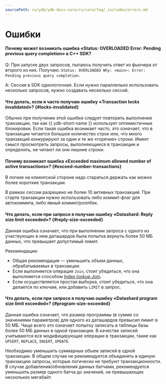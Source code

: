```yaml
---
sourcePath: ru/ydb/ydb-docs-core/ru/core/faq/_includes/errors.md
---
```

# Ошибки

#### Почему может возникать ошибка «Status: OVERLOADED Error: Pending previous query completion» в C++ SDK?

Q: При запуске двух запросов, пытаюсь получить ответ из фьючера от второго из них. Получаю: `Status: OVERLOADED Why: <main>: Error: Pending previous query completion`.

A: Сессия в SDK однопоточная. Если нужно параллельно использовать несколько запросов, нужно создавать несколько сессий.

#### Что делать, если я часто получаю ошибку «Transaction locks invalidated»? {#locks-invalidated}

Обычно при получении этой ошибки следует повторить выполнение транзакции, так как {{ ydb-short-name }} использует оптимистичные блокировки. Если такая ошибка возникает часто, это означает, что в транзакции читается большое количество строк или, что много транзакций конкурируют за одни и те же «горячие» строки. Имеет смысл просмотреть запросы, выполняющиеся в транзакции и определить, не читают ли они лишние строки.

#### Почему возникает ошибка «Exceeded maximum allowed number of active transactions»? {#exceed-number-transactions}

В логике на клиентской стороне надо стараться держать как можно более короткие транзакции.

В рамках сессии разрешено не более 10 активных транзакций. При старте транзакции нужно использовать либо коммит-флаг для автокоммита, либо явный коммит/роллбек.

#### Что делать, если при запросе я получаю ошибку «Datashard: Reply size limit exceeded»? {#reply-size-exceeded}

Данная ошибка означает, что при выполнении запроса с одного из участвующих в нем даташардов была попытка вернуть более 50 МБ данных, что превышает допустимый лимит.

Рекомендации:

* Общая рекомендация — уменьшить объем данных, обрабатываемых в транзакции.
* Если выполняется операция `Join`, стоит убедиться, что она выполняется способом [Index lookup Join](../yql.md#index-lookup-join).
* Если осуществляется простая выборка, стоит убедиться, что она делается по ключам, или добавить `LIMIT` в запрос.

#### Что делать, если при запросе я получаю ошибку «Datashard program size limit exceeded»? {#program-size-exceeded}

Данная ошибка означает, что размер программы (в сумме со значениями параметров) для одного из даташардов превысил лимит в 50 МБ. Чаще всего это означает попытку записать в таблицы базы более 50 МБ данных в одной транзакции. В качестве записей учитываются все модифицирующие операции в транзакции, такие как `UPSERT`, `REPLACE`, `INSERT`, `UPDATE`.

Необходимо уменьшить суммарных объем записей в одной транзакции. В общем случае не рекомендуется объединять в единую транзакцию запросы, которые логически не требуют транзакционности. В случае добавления/обновления данных батчами, рекомендуется уменьшить размер одного батча до значений, не превышающих нескольких мегабайт.
